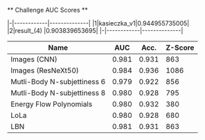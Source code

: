 ** Challenge AUC Scores **

|-|------------|--------------|
|1|kasieczka_v1|0.944955735005| 
|2|result_(4)  |0.903839653695| 
|-|------------|--------------|

| Name                        | AUC   | Acc.  | Z-Score |
|-----------------------------|-------|-------|---------|
| Images (CNN)                | 0.981 | 0.931 | 863     |
| Images (ResNeXt50)          | 0.984 | 0.936 | 1086    |
| Mutli-Body N-subjettiness 6 | 0.979 | 0.922 | 856     |
| Mutli-Body N-subjettiness 8 | 0.980 | 0.928 | 795     |
| Energy Flow Polynomials     | 0.980 | 0.932 | 380     |
| LoLa                        | 0.980 | 0.928 | 680     |
| LBN                         | 0.981 | 0.931 | 863     |
